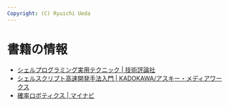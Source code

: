 ```yaml
---
Copyright: (C) Ryuichi Ueda
---
```



# 書籍の情報
<ul>
 <li><a href="https://blog.ueda.asia/?page_id=5787">シェルプログラミング実用テクニック | 技術評論社</a></li>
 <li><a href="http://blog.ueda.asia/?page_id=3237" title="開眼シェルスクリプト | SoftwareDesign" >シェルスクリプト高速開発手法入門 | KADOKAWA/アスキー・メディアワークス</a></li>
 <li><a href="https://blog.ueda.asia/?page_id=1441">確率ロボティクス | マイナビ</a></li>
</ul>

